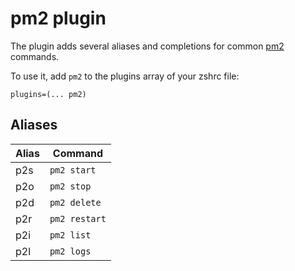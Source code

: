 # pm2 plugin

The plugin adds several aliases and completions for common [pm2](http://pm2.keymetrics.io/) commands.

To use it, add `pm2` to the plugins array of your zshrc file:
```
plugins=(... pm2)
```

## Aliases

| Alias  | Command              |
|--------|----------------------|
| p2s  | `pm2 start` |
| p2o  | `pm2 stop` |
| p2d | `pm2 delete` |
| p2r   | `pm2 restart` |
| p2i   | `pm2 list` |
| p2l   |  `pm2 logs` |
